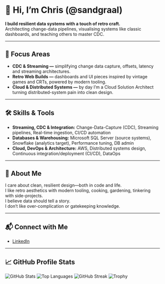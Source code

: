# 👋 Hi, I’m Chris (@sandgraal)

**I build resilient data systems with a touch of retro craft.**  
Architecting change-data pipelines, visualising systems like classic dashboards, and teaching others to master CDC.

---

## 🎯 Focus Areas
- **CDC & Streaming &mdash;** simplifying change data capture, offsets, latency and streaming architectures.  
- **Retro Web Builds &mdash;** dashboards and UI pieces inspired by vintage games and CRTs, powered by modern tooling.  
- **Cloud & Distributed Systems &mdash;** by day I’m a Cloud Solution Architect turning distributed-system pain into clean design.

---

## 🛠 Skills & Tools
- **Streaming, CDC & Integration:** Change-Data-Capture (CDC), Streaming pipelines, Real-time ingestion, CI/CD automation  
- **Databases & Warehousing:** Microsoft SQL Server (source systems), Snowflake (analytics target), Performance tuning, DB admin  
- **Cloud, DevOps & Architecture:** AWS, Distributed systems design, Continuous integration/deployment (CI/CD), DataOps  

---

## 🌱 About Me
I care about clean, resilient design—both in code and life.  
I like retro aesthetics with modern tooling, cooking, gardening, tinkering with side-projects.  
I believe data should tell a story.  
I don’t like over-complication or gatekeeping knowledge.

---

## 📬 Connect with Me
- [LinkedIn](https://www.linkedin.com/in/cennis/)  

---

## 📈 GitHub Profile Stats
![GitHub Stats](https://github-readme-stats.vercel.app/api?username=sandgraal&show_icons=true&theme=tokyonight)
![Top Languages](https://github-readme-stats.vercel.app/api/top-langs/?username=sandgraal&layout=compact&theme=tokyonight)
![GitHub Streak](https://github-readme-streak-stats.herokuapp.com/?user=sandgraal&theme=tokyonight)
![Trophy](https://github-profile-trophy.vercel.app/?username=sandgraal&theme=onedark)
